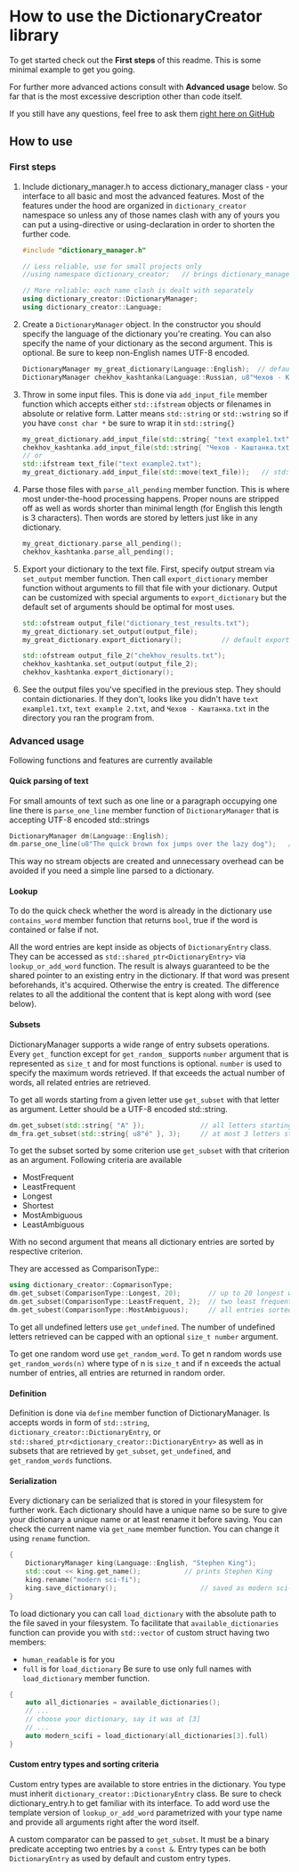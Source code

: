 # How to use the DictionaryCreator library

To get started check out the **First steps** of this readme. This is some minimal example to get you going.

For further more advanced actions consult with **Advanced usage** below. So far that is the most excessive description other than code itself.

If you still have any questions, feel free to ask them [right here on GitHub](https://github.com/Bolbot/DictionaryCreator/discussions/new)


## How to use

### First steps

1. Include dictionary_manager.h to access dictionary_manager class - your interface to all basic and most the advanced features.
Most of the features under the hood are organized in `dictionary_creator` namespace so unless any of those names clash with any of yours
you can put a using-directive or using-declaration in order to shorten the further code.
    ```cpp
    #include "dictionary_manager.h"

    // Less reliable, use for small projects only
    //using namespace dictionary_creator;   // brings dictionary_manager, dictionary_creator, dictionary_entry etc. to current scope

    // More reliable: each name clash is dealt with separately
    using dictionary_creator::DictionaryManager;
    using dictionary_creator::Language;
    ```

2. Create a `DictionaryManager` object. In the constructor you should specify the language of the dictionary you're creating.
You can also specify the name of your dictionary as the second argument. This is optional. Be sure to keep non-English names UTF-8 encoded.
    ```cpp
    DictionaryManager my_great_dictionary(Language::English);  // default name
    DictionaryManager chekhov_kashtanka(Language::Russian, u8"Чехов - Каштанка");  // custom name
    ```

3. Throw in some input files. This is done via `add_input_file` member function which accepts either `std::ifstream` objects
or filenames in absolute or relative form. Latter means `std::string` or `std::wstring` so if you have `const char *` be sure to wrap it in `std::string{}`
    ```cpp
    my_great_dictionary.add_input_file(std::string{ "text example1.txt" });
    chekhov_kashtanka.add_input_file(std::string{ "Чехов - Каштанка.txt"});
    // or
    std::ifstream text_file("text example2.txt");
    my_great_dictionary.add_input_file(std::move(text_file));   // std::ifstream isn't copyable
    ```

4. Parse those files with `parse_all_pending` member function. This is where most under-the-hood processing happens.
Proper nouns are stripped off as well as words shorter than minimal length (for English this length is 3 characters).
Then words are stored by letters just like in any dictionary.
    ```cpp
    my_great_dictionary.parse_all_pending();
    chekhov_kashtanka.parse_all_pending();
    ```

5. Export your dictionary to the text file. First, specify output stream via `set_output` member function.
Then call `export_dictionary` member function without arguments to fill that file with your dictionary.
Output can be customized with special arguments to `export_dictionary` but the default set of arguments should be optimal for most uses.
    ```cpp
    std::ofstream output_file("dictionary_test_results.txt");
    my_great_dictionary.set_output(output_file);
    my_great_dictionary.export_dictionary();          // default export should be good enough

    std::ofstream output_file_2("chekhov_results.txt");
    chekhov_kashtanka.set_output(output_file_2);
    chekhov_kashtanka.export_dictionary();
    ```

6. See the output files you've specified in the previous step. They should contain dictionaries.
If they don't, looks like you didn't have `text example1.txt`, `text example 2.txt`, and `Чехов - Каштанка.txt` in the directory you ran the program from.


### Advanced usage

Following functions and features are currently available


#### Quick parsing of text

For small amounts of text such as one line or a paragraph occupying one line there is `parse_one_line`
member function of `DictionaryManager` that is accepting UTF-8 encoded std::strings
  ```cpp
  DictionaryManager dm(Language::English);
  dm.parse_one_line(u8"The quick brown fox jumps over the lazy dog");   // u8"" is optional for english but required otherwise
  ```
This way no stream objects are created and unnecessary overhead can be avoided if you need a simple line parsed to a dictionary.

#### Lookup

To do the quick check whether the word is already in the dictionary use `contains_word` member function that returns `bool`,
true if the word is contained or false if not.

All the word entries are kept inside as objects of `DictionaryEntry` class. They can be accessed as `std::shared_ptr<DictionaryEntry>` via `lookup_or_add_word` function.
The result is always guaranteed to be the shared pointer to an existing entry in the dictionary. If that word was present beforehands, it's acquired.
Otherwise the entry is created. The difference relates to all the additional the content that is kept along with word (see below).

#### Subsets

DictionaryManager supports a wide range of entry subsets operations.
Every `get_` function except for `get_random_` supports `number` argument that is represented as `size_t` and for most functions is optional.
`number` is used to specify the maximum words retrieved. If that exceeds the actual number of words, all related entries are retrieved.

To get all words starting from a given letter use `get_subset` with that letter as argument. Letter should be a UTF-8 encoded std::string.
  ```cpp
  dm.get_subset(std::string{ "A" });              // all letters starting with a
  dm_fra.get_subset(std::string{ u8"é" }, 3);     // at most 3 letters starting with é (notice u8"")
  ```

To get the subset sorted by some criterion use `get_subset` with that criterion as an argument. Following criteria are available
* MostFrequent
* LeastFrequent
* Longest
* Shortest
* MostAmbiguous
* LeastAmbiguous

With no second argument that means all dictionary entries are sorted by respective criterion.

They are accessed as ComparisonType::
  ```cpp
  using dictionary_creator::CopmarisonType;
  dm.get_subset(ComparisonType::Longest, 20);       // up to 20 longest words
  dm.get_subset(ComparisonType::LeastFrequent, 2);  // two least frequent words
  dm.get_subest(ComparisonType::MostAmbiguous);     // all entries sorted from most ambiguous to least ambiguous
  ```

To get all undefined letters use `get_undefined`. The number of undefined letters retrieved can be capped with an optional `size_t number` argument.

To get one random word use `get_random_word`. To get n random words use `get_random_words(n)` where type of n is `size_t` and
if n exceeds the actual number of entries, all entries are returned in random order.

#### Definition

Definition is done via `define` member function of DictionaryManager. Is accepts words in form of `std::string`,
`dictionary_creator::DictionaryEntry`, or `std::shared_ptr<dictionary_creator::DictionaryEntry>` as well as in subsets
that are retrieved by `get_subset`, `get_undefined`, and `get_random_words` functions.

#### Serialization

Every dictionary can be serialized that is stored in your filesystem for further work.
Each dictionary should have a unique name so be sure to give your dictionary a unique name or at least rename it before saving.
You can check the current name via `get_name` member function. You can change it using `rename` function.

```cpp
{
	DictionaryManager king(Language::English, "Stephen King");
	std::cout << king.get_name();			// prints Stephen King
	king.rename("modern sci-fi");
	king.save_dictionary();						// saved as modern sci-fi
}
```

To load dictionary you can call `load_dictionary` with the absolute path to the file saved in your filesystem.
To facilitate that `available_dictionaries` function can provide you with `std::vector` of custom struct having two members:
* `human_readable` is for you
* `full` is for `load_dictionary`
Be sure to use only full names with `load_dictionary` member function.

```cpp
{
	auto all_dictionaries = available_dictionaries();
	// ...
	// choose your dictionary, say it was at [3]
	// ...
	auto modern_scifi = load_dictionary(all_dictionaries[3].full)
}
```

#### Custom entry types and sorting criteria

Custom entry types are available to store entries in the dictionary. You type must inherit `dictionary_creator::DictionaryEntry` class.
Be sure to check dictionary_entry.h to get familiar with its interface.
To add word use the template version of `lookup_or_add_word` parametrized with your type name and provide all arguments right after the word itself.

A custom comparator can be passed to `get_subset`. It must be a binary predicate accepting two entries by a `const &`.
Entry types can be both `DictionaryEntry` as used by default and custom entry types.
